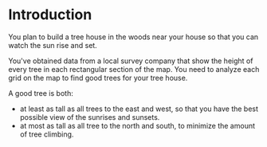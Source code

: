 # Introduction

You plan to build a tree house in the woods near your house so that you can watch the sun rise and set.

You've obtained data from a local survey company that show the height of every tree in each rectangular section of the map.
You need to analyze each grid on the map to find good trees for your tree house.

A good tree is both:

- at least as tall as all trees to the east and west, so that you have the best possible view of the sunrises and sunsets.
- at most as tall as all tree to the north and south, to minimize the amount of tree climbing.
